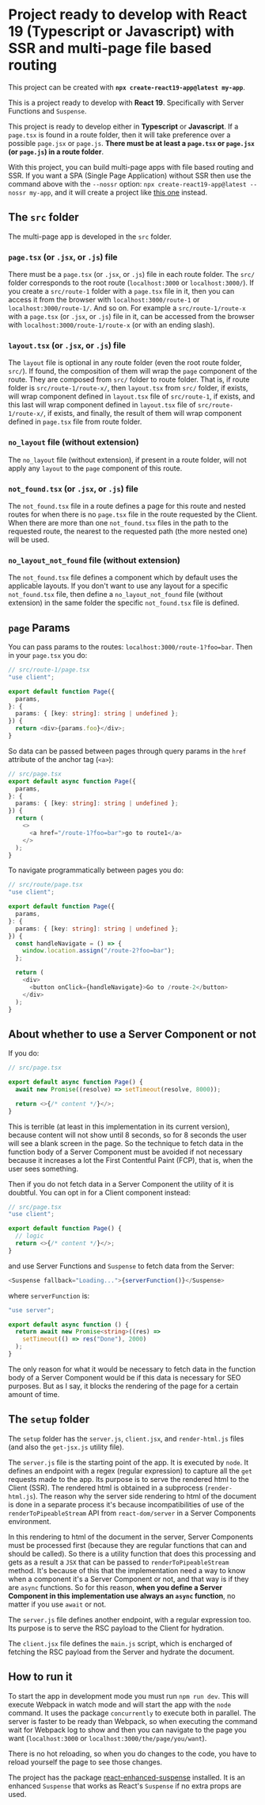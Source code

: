 # Project ready to develop with React 19 (Typescript or Javascript) with SSR and multi-page file based routing

This project can be created with **`npx create-react19-app@latest my-app`**.

This is a project ready to develop with **React 19**. Specifically with Server Functions and `Suspense`.

This project is ready to develop either in **Typescript** or **Javascript**. If a `page.tsx` is found in a route folder, then it will take preference over a possible `page.jsx` or `page.js`. **There must be at least a `page.tsx` or `page.jsx` (or `page.js`) in a route folder**.

With this project, you can build multi-page apps with file based routing and SSR. If you want a SPA (Single Page Application) without SSR then use the command above with the `--nossr` option: `npx create-react19-app@latest --nossr my-app`, and it will create a project like [this one](https://github.com/roggc/react19) instead.

## The `src` folder

The multi-page app is developed in the `src` folder.

### `page.tsx` (or `.jsx`, or `.js`) file

There must be a `page.tsx` (or `.jsx`, or `.js`) file in each route folder. The `src/` folder corresponds to the root route (`localhost:3000` or `localhost:3000/`). If you create a `src/route-1` folder with a `page.tsx` file in it, then you can access it from the browser with `localhost:3000/route-1` or `localhost:3000/route-1/`. And so on. For example a `src/route-1/route-x` with a `page.tsx` (or `.jsx`, or `.js`) file in it, can be accessed from the browser with `localhost:3000/route-1/route-x` (or with an ending slash).

### `layout.tsx` (or `.jsx`, or `.js`) file

The `layout` file is optional in any route folder (even the root route folder, `src/`). If found, the composition of them will wrap the `page` component of the route. They are composed from `src/` folder to route folder. That is, if route folder is `src/route-1/route-x/`, then `layout.tsx` from `src/` folder, if exists, will wrap component defined in `layout.tsx` file of `src/route-1`, if exists, and this last will wrap component defined in `layout.tsx` file of `src/route-1/route-x/`, if exists, and finally, the result of them will wrap component defined in `page.tsx` file from route folder.

### `no_layout` file (without extension)

The `no_layout` file (without extension), if present in a route folder, will not apply any `layout` to the `page` component of this route.

### `not_found.tsx` (or `.jsx`, or `.js`) file

The `not_found.tsx` file in a route defines a page for this route and nested routes for when there is no `page.tsx` file in the route requested by the Client. When there are more than one `not_found.tsx` files in the path to the requested route, the nearest to the requested path (the more nested one) will be used.

### `no_layout_not_found` file (without extension)

The `not_found.tsx` file defines a component which by default uses the applicable layouts. If you don't want to use any layout for a specific `not_found.tsx` file, then define a `no_layout_not_found` file (without extension) in the same folder the specific `not_found.tsx` file is defined.

## `page` Params

You can pass params to the routes: `localhost:3000/route-1?foo=bar`. Then in your `page.tsx` you do:

```typescript
// src/route-1/page.tsx
"use client";

export default function Page({
  params,
}: {
  params: { [key: string]: string | undefined };
}) {
  return <div>{params.foo}</div>;
}
```

So data can be passed between pages through query params in the `href` attribute of the anchor tag (`<a>`):

```typescript
// src/page.tsx
export default async function Page({
  params,
}: {
  params: { [key: string]: string | undefined };
}) {
  return (
    <>
      <a href="/route-1?foo=bar">go to route1</a>
    </>
  );
}
```

To navigate programmatically between pages you do:

```typescript
// src/route/page.tsx
"use client";

export default function Page({
  params,
}: {
  params: { [key: string]: string | undefined };
}) {
  const handleNavigate = () => {
    window.location.assign("/route-2?foo=bar");
  };

  return (
    <div>
      <button onClick={handleNavigate}>Go to /route-2</button>
    </div>
  );
}
```

## About whether to use a Server Component or not

If you do:

```typescript
// src/page.tsx

export default async function Page() {
  await new Promise((resolve) => setTimeout(resolve, 8000));

  return <>{/* content */}</>;
}
```

This is terrible (at least in this implementation in its current version), because content will not show until 8 seconds, so for 8 seconds the user will see a blank screen in the page. So the technique to fetch data in the function body of a Server Component must be avoided if not necessary because it increases a lot the First Contentful Paint (FCP), that is, when the user sees something.

Then if you do not fetch data in a Server Component the utility of it is doubtful. You can opt in for a Client component instead:

```typescript
// src/page.tsx
"use client";

export default function Page() {
  // logic
  return <>{/* content */}</>;
}
```

and use Server Functions and `Suspense` to fetch data from the Server:

```typescript
<Suspense fallback="Loading...">{serverFunction()}</Suspense>
```

where `serverFunction` is:

```typescript
"use server";

export default async function () {
  return await new Promise<string>((res) =>
    setTimeout(() => res("Done"), 2000)
  );
}
```

The only reason for what it would be necessary to fetch data in the function body of a Server Component would be if this data is necessary for SEO purposes. But as I say, it blocks the rendering of the page for a certain amount of time.

## The `setup` folder

The `setup` folder has the `server.js`, `client.jsx`, and `render-html.js` files (and also the `get-jsx.js` utility file).

The `server.js` file is the starting point of the app. It is executed by `node`. It defines an endpoint with a regex (regular expression) to capture all the `get` requests made to the app. Its purpose is to serve the rendered html to the Client (SSR). The rendered html is obtained in a subprocess (`render-html.js`). The reason why the server side rendering to html of the document is done in a separate process it's because incompatibilities of use of the `renderToPipeableStream` API from `react-dom/server` in a Server Components environment.

In this rendering to html of the document in the server, Server Components must be processed first (because they are regular functions that can and should be called). So there is a utility function that does this processing and gets as a result a `JSX` that can be passed to `renderToPipeableStream` method. It's because of this that the implementation need a way to know when a component it's a Server Component or not, and that way is if they are `async` functions. So for this reason, **when you define a Server Component in this implementation use always an `async` function**, no matter if you use `await` or not.

The `server.js` file defines another endpoint, with a regular expression too. Its purpose is to serve the RSC payload to the Client for hydration.

The `client.jsx` file defines the `main.js` script, which is encharged of fetching the RSC payload from the Server and hydrate the document.

## How to run it

To start the app in development mode you must run `npm run dev`. This will execute Webpack in watch mode and will start the app with the `node` command. It uses the package `concurrently` to execute both in parallel. The server is faster to be ready than Webpack, so when executing the command wait for Webpack log to show and then you can navigate to the page you want (`localhost:3000` or `localhost:3000/the/page/you/want`).

There is no hot reloading, so when you do changes to the code, you have to reload yourself the page to see those changes.

The project has the package [react-enhanced-suspense](https://www.npmjs.com/package/react-enhanced-suspense) installed. It is an enhanced `Suspense` that works as React's `Suspense` if no extra props are used.
